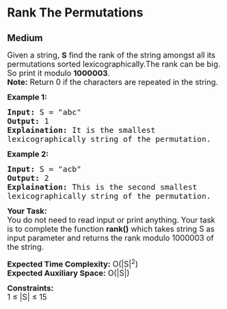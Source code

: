 # Rank The Permutations
## Medium
<div class="problems_problem_content__Xm_eO"><p><span style="font-size:18px">Given a string, <strong>S</strong> find the rank of the string amongst all its permutations sorted lexicographically.The rank can be big. So print it modulo <strong>1000003</strong>.&nbsp;<br>
<strong>Note:</strong> Return 0 if the characters are repeated in the string.</span></p>

<p><strong><span style="font-size:18px">Example 1:</span></strong></p>

<pre><span style="font-size:18px"><strong>Input:</strong> S = "abc"
<strong>Output:</strong> 1
<strong>Explaination:</strong> It is the smallest 
lexicographically string of the permutation.</span></pre>

<p><strong><span style="font-size:18px">Example 2:</span></strong></p>

<pre><span style="font-size:18px"><strong>Input:</strong> S = "acb"
<strong>Output:</strong> 2
<strong>Explaination:</strong> This is the second smallest
lexicographically string of the permutation.</span></pre>

<p><span style="font-size:18px"><strong>Your Task:</strong><br>
You do not need to read input or print anything. Your task is to complete the function <strong>rank()</strong> which takes string S as input parameter and returns the rank modulo 1000003 of the string.</span></p>

<p><span style="font-size:18px"><strong>Expected Time Complexity:</strong> O(|S|<sup>2</sup>)<br>
<strong>Expected Auxiliary Space:</strong> O(|S|)</span></p>

<p><span style="font-size:18px"><strong>Constraints:</strong><br>
1 ≤ |S| ≤&nbsp;15&nbsp;&nbsp;</span></p>
</div>